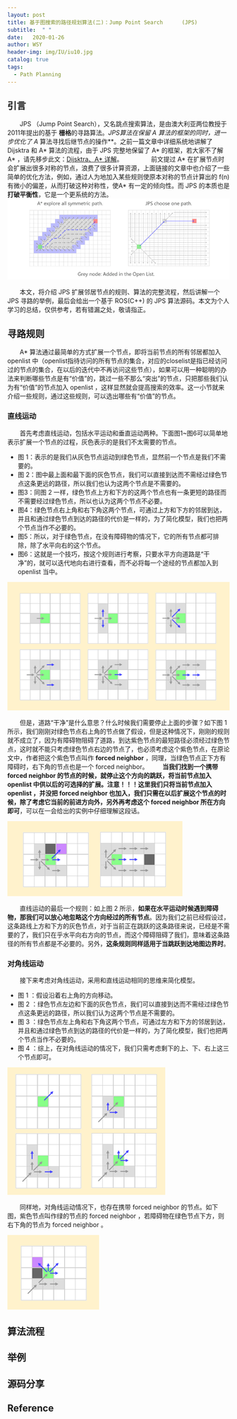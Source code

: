 ```yaml
---
layout: post
title: 基于图搜索的路径规划算法(二)：Jump Point Search 　　　(JPS)
subtitle:  " "
date:   2020-01-26
author: WSY
header-img: img/IU/iu10.jpg
catalog: true
tags:
  - Path Planning
---
```


## 引言
　　JPS （Jump Point Search），又名跳点搜索算法，是由澳大利亚两位教授于 2011年提出的基于 **栅格**的寻路算法。**JPS算法在保留 A* 算法的框架的同时，进一步优化了 A* 算法寻找后继节点的操作**。之前一篇文章中详细系统地讲解了 Dijsktra 和 A* 算法的流程，由于 JPS 完整地保留了 A* 的框架，若大家不了解 A* ，请先移步此文：[Dijsktra、A* 详解](https://mesywang.github.io/2020/01/23/Dijkstra-and-Astar/)。
　　
　　前文提过 A* 在扩展节点时会扩展出很多对称的节点，浪费了很多计算资源，上面链接的文章中也介绍了一些简单的优化方法，例如，通过人为地加入某些规则使原本对称的节点计算出的 f(n) 有微小的偏差，从而打破这种对称性，使A* 有一定的倾向性。而 JPS 的本质也是**打破平衡性**，它是一个更系统的方法。
　　
<img src="../img/JPS/compare.png" >

　　本文，将介绍 JPS 扩展邻居节点的规则、算法的完整流程，然后讲解一个 JPS 寻路的举例，最后会给出一个基于 ROS(C++) 的 JPS 算法源码。本文为个人学习的总结，仅供参考，若有错漏之处，敬请指正。


## 寻路规则
　　A* 算法通过最简单的方式扩展一个节点，即将当前节点的所有邻居都加入 openlist 中（openlist指待访问的所有节点的集合，对应的closelist是指已经访问过的节点的集合，在以后的迭代中不再访问这些节点），如果可以用一种聪明的办法来判断哪些节点是有“价值”的，跳过一些不那么“突出”的节点，只把那些我们认为有“价值”的节点加入 openlist ，这样显然就会提高搜索的效率。这一小节就来介绍一些规则，通过这些规则，可以选出哪些有“价值”的节点。
　　
### 直线运动
　　首先考虑直线运动，包括水平运动和垂直运动两种。下面图1~图6可以简单地表示扩展一个节点的过程，灰色表示的是我们不太需要的节点。
+ 图 1：表示的是我们从灰色节点运动到绿色节点，显然前一个节点是我们不需要的。
+ 图 2：图中最上面和最下面的灰色节点，我们可以直接到达而不需经过绿色节点这条更远的路径，所以我们也认为这两个节点是不需要的。
+ 图3：同图 2 一样，绿色节点上方和下方的这两个节点也有一条更短的路径而不需要经过绿色节点，所以也认为这两个节点不必要。
+ 图4：绿色节点右上角和右下角这两个节点，可通过上方和下方的邻居到达，并且和通过绿色节点到达的路径的代价是一样的，为了简化模型，我们也把两个节点当作不必要的。
+ 图5：所以，对于绿色节点，在没有障碍物的情况下，它的所有节点都可排除，除了水平向右的这个节点。
+ 图6：这就是一个技巧，按这个规则进行考察，只要水平方向道路是“干净”的，就可以迭代地向右进行查看，而不必将每一个途经的节点都加入到 openlist 当中。

<img src="../img/JPS/Look ahead.png" >

　　但是，道路“干净”是什么意思？什么时候我们需要停止上面的步骤？如下图 1 所示，我们刚刚对绿色节点右上角的节点做了假设，但是这种情况下，刚刚的规则就不成立了，因为有障碍物阻碍了道路，到达紫色节点的最短路径必须经过绿色节点，这时就不能只考虑绿色节点右边的节点了，也必须考虑这个紫色节点，在原论文中，作者把这个紫色节点叫作 **forced neighbor** ，同理，当绿色节点正下方有障碍时，右下角的节点也是一个 forced neighbor。
　　**当我们找到一个携带 forced neighbor 的节点的时候，就停止这个方向的跳跃，将当前节点加入 openlist 中供以后的可选择的扩展。注意！！！这里我们只将当前节点加入 openlist ，并没把 forced neighbor 也加入，我们只需在以后扩展这个节点的时候，除了考虑它当前的前进方向外，另外再考虑这个 forced neighbor 所在方向即可**，可以在一会给出的实例中仔细理解这段话。

<img src="../img/JPS/forced.png" >

　　直线运动的最后一个规则：如上图 2 所示，**如果在水平运动时候遇到障碍物，那我们可以放心地忽略这个方向经过的所有节点**。因为我们之前已经假设过，这条路线上方和下方的灰色节点，对于当前正在跳跃的这条路径来说，已经是不需要的了，我们只在乎水平向右方向的节点，而这个障碍阻碍了我们，意味着这条路径的所有节点都是不必要的。另外，**这条规则同样适用于当跳跃到达地图边界时**。

### 对角线运动
　　接下来考虑对角线运动，采用和直线运动相同的思维来简化模型。
+ 图 1 ：假设沿着右上角的方向移动。
+ 图 2 ：绿色节点左边和下面的灰色节点，我们可以直接到达而不需经过绿色节点这条更远的路径，所以我们认为这两个节点是不需要的。
+ 图 3 ：绿色节点左上角和右下角这两个节点，可通过左方和下方的邻居到达，并且和通过绿色节点到达的路径的代价是一样的，为了简化模型，我们也把两个节点当作不必要的。
+ 图 4 ：综上，在对角线运动的情况下，我们只需考虑剩下的上、下、右上这三个节点即可。

<img src="../img/JPS/Look digonal.png" >

　　同样地，对角线运动情况下，也存在携带 forced neighbor 的节点。如下图，紫色节点叫作绿的节点的 forced neighbor ，若障碍物在绿色节点下方，则右下角的节点为 forced neighbor 。

<img src="../img/JPS/Forced digonal.png" >

## 算法流程


## 举例


## 源码分享

## Reference
